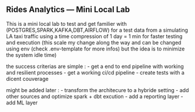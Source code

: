 ## Rides Analytics — Mini Local Lab

This is a mini local lab to test and get familier with (POSTGRES,SPARK,KAFKA,DBT,AIRFLOW) for a test data
from a simulating LA taxi traffic using a time compression of 1 day = 1 min for faster testing and execution (this scale my change along the way and can be changed using env (check .env-template for more infos) but the idea is to minimize the system idle time)

the success criterias are simple :
    - get a end to end pipeline with working and resilient processes 
    - get a working ci/cd pipeline
    - create tests with a dicent couverage


might be added later :
    - transform the architecure to a hybride setting
    - add other sources and optimize spark + dbt excution
    - add a reporting layer
    - add ML layer